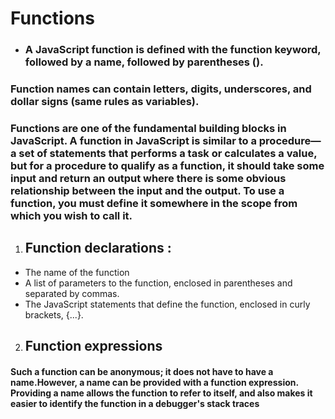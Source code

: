 # Functions
- ### A JavaScript function is defined with the function keyword, followed by a name, followed by parentheses ().

### Function names can contain letters, digits, underscores, and dollar signs (same rules as variables).
### Functions are one of the fundamental building blocks in JavaScript. A function in JavaScript is similar to a procedure—a set of statements that performs a task or calculates a value, but for a procedure to qualify as a function, it should take some input and return an output where there is some obvious relationship between the input and the output. To use a function, you must define it somewhere in the scope from which you wish to call it.
1. ## Function declarations :
- The name of the function
- A list of parameters to the function, enclosed in parentheses and separated by commas.
- The JavaScript statements that define the function, enclosed in curly brackets, {...}.

2. ## Function expressions
#### Such a function can be anonymous; it does not have to have a name.However, a name can be provided with a function expression. Providing a name allows the function to refer to itself, and also makes it easier to identify the function in a debugger's stack traces